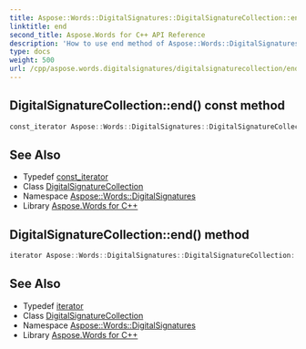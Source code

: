 ```yaml
---
title: Aspose::Words::DigitalSignatures::DigitalSignatureCollection::end method
linktitle: end
second_title: Aspose.Words for C++ API Reference
description: 'How to use end method of Aspose::Words::DigitalSignatures::DigitalSignatureCollection class in C++.'
type: docs
weight: 500
url: /cpp/aspose.words.digitalsignatures/digitalsignaturecollection/end/
---
```

## DigitalSignatureCollection::end() const method




```cpp
const_iterator Aspose::Words::DigitalSignatures::DigitalSignatureCollection::end() const noexcept
```

## See Also

* Typedef [const_iterator](../const_iterator/)
* Class [DigitalSignatureCollection](../)
* Namespace [Aspose::Words::DigitalSignatures](../../)
* Library [Aspose.Words for C++](../../../)
## DigitalSignatureCollection::end() method




```cpp
iterator Aspose::Words::DigitalSignatures::DigitalSignatureCollection::end() noexcept
```

## See Also

* Typedef [iterator](../iterator/)
* Class [DigitalSignatureCollection](../)
* Namespace [Aspose::Words::DigitalSignatures](../../)
* Library [Aspose.Words for C++](../../../)
